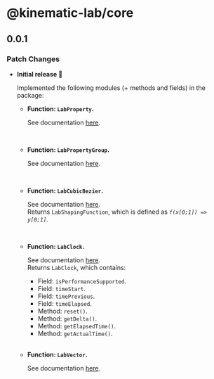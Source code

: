 # @kinematic-lab/core

## 0.0.1

### Patch Changes

-   **Initial release 🎉**

    Implemented the following modules (+ methods and fields) in the package:

    -   **Function: `LabProperty`.**

        See documentation [here](#).

        <br />

    -   **Function: `LabPropertyGroup`.**

        See documentation [here](#).

        <br />

    -   **Function: `LabCubicBezier`.**

        See documentation [here](#).<br />
        Returns `LabShapingFunction`, which is defined as _`f(x[0;1]) => y[0;1]`_.

        <br />

    -   **Function: `LabClock`.**

        See documentation [here](#).<br />
        Returns `LabClock`, which contains:

        -   Field: `isPerformanceSupported`.
        -   Field: `timeStart`.
        -   Field: `timePrevious`.
        -   Field: `timeElapsed`.
        -   Method: `reset()`.
        -   Method: `getDelta()`.
        -   Method: `getElapsedTime()`.
        -   Method: `getActualTime()`.

        <br />

    -   **Function: `LabVector`.**

        See documentation [here](#).
